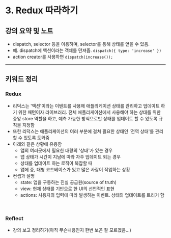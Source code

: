 # 3. Redux 따라하기

## 강의 요약 및 노트

- dispatch, selector 등을 이용하며, selector를 통해 상태를 얻을 수 있음.
- 예. dispatch에 액션이라는 객체를 던져줌. `dispatch({ type: 'increase' })`
- action creator를 사용하면 `dispatch(increase());`

---

## 키워드 정리

### Redux

- 리덕스는 '액션'이라는 이벤트를 사용해 애플리케이션 상태를 관리하고 업데이트 하기 위한 패턴이자 라이브러리. 전체 애플리케이션에서 사용해야 하는 상태를 위한 중앙 store 역할을 하고, 예측 가능한 방식으로만 상태를 업데이트 할 수 있도록 규칙을 지정함
- 또한 리덕스는 애플리케이션의 여러 부분에 걸쳐 필요한 상태인 '전역 상태'를 관리할 수 있도록 도와줌
- 아래와 같은 상황에 유용함
    - 앱의 여러곳에서 필요한 대량의 '상태'가 있는 경우
    - 앱 상태가 시간이 지남에 따라 자주 업데이트 되는 경우
    - 상태를 업데이트 하는 로직이 복잡할 때
    - 앱에 중, 대형 코드베이스가 있고 많은 사람이 작업하는 상황
- 컨셉과 설명
    - state: 앱을 구동하는 진실 공급원(source of truth)
    - view: 현재 상태를 기반으로 한 UI의 선언적인 표현
    - actions: 사용자의 입력에 따라 발생하는 이벤트. 상태의 업데이트를 트리거 함

</br>

### Reflect

- 강의 보고 정리하기(아직 무슨내용인지 한번 보곤 잘 모르겠음...)
